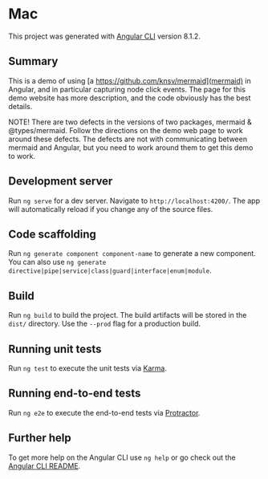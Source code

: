 # Mac

This project was generated with [Angular CLI](https://github.com/angular/angular-cli) version 8.1.2.

## Summary

This is a demo of using [a https://github.com/knsv/mermaid](mermaid) in Angular, and in particular capturing node click events. The page for this demo website has more description, and the code obviously has the best details.

NOTE! There are two defects in the versions of two packages, mermaid & @types/mermaid. Follow the directions on the demo web page to work around these defects. The defects are not with communicating between mermaid and Angular, but you need to work around them to get this demo to work.

## Development server

Run `ng serve` for a dev server. Navigate to `http://localhost:4200/`. The app will automatically reload if you change any of the source files.

## Code scaffolding

Run `ng generate component component-name` to generate a new component. You can also use `ng generate directive|pipe|service|class|guard|interface|enum|module`.

## Build

Run `ng build` to build the project. The build artifacts will be stored in the `dist/` directory. Use the `--prod` flag for a production build.

## Running unit tests

Run `ng test` to execute the unit tests via [Karma](https://karma-runner.github.io).

## Running end-to-end tests

Run `ng e2e` to execute the end-to-end tests via [Protractor](http://www.protractortest.org/).

## Further help

To get more help on the Angular CLI use `ng help` or go check out the [Angular CLI README](https://github.com/angular/angular-cli/blob/master/README.md).
